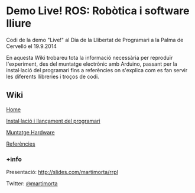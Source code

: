 Demo Live! ROS: Robòtica i software lliure
==========================================
Codi de la demo "Live!" al Dia de la Llibertat de Programari a la Palma de Cervelló el 19.9.2014

En aquesta Wiki trobareu tota la informació necessària per reproduïr l'experiment, des del muntatge electrònic amb Arduino, passant per la instal·lació del programari fins a referències on s'explica com es fan servir les diferents llibreries i troços de codi.

Wiki
----
[Home](https://github.com/martimorta/DLP2014_ROS/wiki)

[Instal·lació i llançament del programari](https://github.com/martimorta/DLP2014_ROS/wiki/Instal%C2%B7laci%C3%B3-i-llan%C3%A7ament-del-programari)

[Muntatge Hardware](https://github.com/martimorta/DLP2014_ROS/wiki/Muntatge-Hardware)

[Referències](https://github.com/martimorta/DLP2014_ROS/wiki/Refer%C3%A8ncies)

### +info

Presentació: http://slides.com/martimorta/rrpl

Twitter: [@martimorta](http://www.twitter.com/martimorta)




